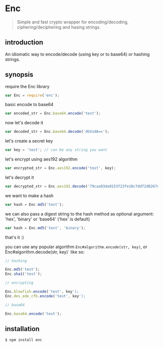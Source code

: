 Enc
====

> Simple and fast crypto wrapper for encoding/decoding, ciphering/deciphering and hasing strings.

####  #

introduction
------------
An idiomatic way to encode/decode (using key or to base64) or hashing strings.

synopsis
--------
require the Enc library

```js
var Enc = require('enc');
```

basic encode to base64

```js
var encoded_str = Enc.base64.encode('test');
```

now let's decode it

```js
var decoded_str = Enc.base64.decode('dGVzdA==');
```

let's create a secret key

```js
var key = 'test'; // can be any string you want
```

let's encrypt using aes192 algorithm

```js
var encrypted_str = Enc.aes192.encode('test', key);
```

let's decrypt it

```js
var decrypted_str = Enc.aes192.decode('79caa93da9153f23fe10c7ddf2d8267e', key);
```

we want to make a hash

```js
var hash = Enc.md5('test');
```

we can also pass a digest string to the hash method as optional
argument: 'hex', 'binary' or 'base64' ('hex' is default)

```js
var hash = Enc.md5('test', 'binary');
```

that's it :)

you can use any popular algorithm `Enc#algorithm.encode(str, key)`,
or Enc#algorithm.decode(str, key)` like so:

```js
// hashing

Enc.md5('test');
Enc.sha1('test');

// encrypting

Enc.blowfish.encode('test', key');
Enc.des_ede_cfb.encode('test', key');

// base64

Enc.base64.encode('test');
```

installation
------------

    $ npm install enc

